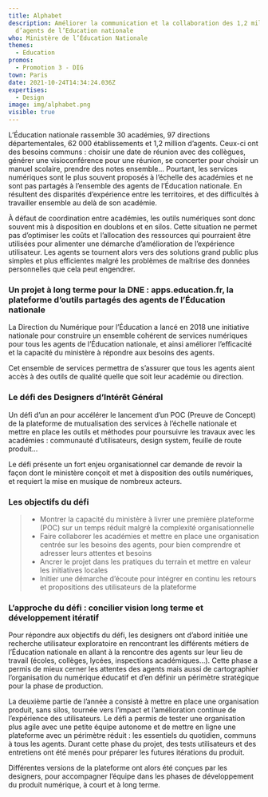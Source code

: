 ```yaml
---
title: Alphabet
description: Améliorer la communication et la collaboration des 1,2 million
  d’agents de l’Education nationale
who: Ministère de l’Éducation Nationale
themes:
  - Education
promos:
  - Promotion 3 - DIG
town: Paris
date: 2021-10-24T14:34:24.036Z
expertises:
  - Design
image: img/alphabet.png
visible: true
---
```

L’Éducation nationale rassemble 30 académies, 97 directions départementales, 62 000 établissements et 1,2 million d’agents. Ceux-ci ont des besoins communs : choisir une date de réunion avec des collègues, générer une visioconférence pour une réunion, se concerter pour choisir un manuel scolaire, prendre des notes ensemble… Pourtant, les services numériques sont le plus souvent proposés à l’échelle des académies et ne sont pas partagés à l’ensemble des agents de l’Éducation nationale. En résultent des disparités d’expérience entre les territoires, et des difficultés à travailler ensemble au delà de son académie.

À défaut de coordination entre académies, les outils numériques sont donc souvent mis à disposition en doublons et en silos. Cette situation ne permet pas d’optimiser les coûts et l’allocation des ressources qui pourraient être utilisées pour alimenter une démarche d’amélioration de l’expérience utilisateur. Les agents se tournent alors vers des solutions grand public plus simples et plus efficientes malgré les problèmes de maîtrise des données personnelles que cela peut engendrer.

### Un projet à long terme pour la DNE : apps.education.fr, la plateforme d’outils partagés des agents de l’Éducation nationale

La Direction du Numérique pour l’Éducation a lancé en 2018 une initiative nationale pour construire un ensemble cohérent de services numériques pour tous les agents de l’Éducation nationale, et ainsi améliorer l’efficacité et la capacité du ministère à répondre aux besoins des agents.

Cet ensemble de services permettra de s’assurer que tous les agents aient accès à des outils de qualité quelle que soit leur académie ou direction.

### Le défi des Designers d’Intérêt Général

Un défi d’un an pour accélérer le lancement d’un POC (Preuve de Concept) de la plateforme de mutualisation des services à l’échelle nationale et mettre en place les outils et méthodes pour poursuivre les travaux avec les académies : communauté d’utilisateurs, design system, feuille de route produit…

Le défi présente un fort enjeu organisationnel car demande de revoir la façon dont le ministère conçoit et met à disposition des outils numériques, et requiert la mise en musique de nombreux acteurs.

### Les objectifs du défi

> * Montrer la capacité du ministère à livrer une première plateforme (POC) sur un temps réduit malgré la complexité organisationnelle
> * Faire collaborer les académies et mettre en place une organisation centrée sur les besoins des agents, pour bien comprendre et adresser leurs attentes et besoins
> * Ancrer le projet dans les pratiques du terrain et mettre en valeur les initiatives locales
> * Initier une démarche d’écoute pour intégrer en continu les retours et propositions des utilisateurs de la plateforme

### L’approche du défi : concilier vision long terme et développement itératif

Pour répondre aux objectifs du défi, les designers ont d’abord initiée une recherche utilisateur exploratoire en rencontrant les différents métiers de l’Éducation nationale en allant à la rencontre des agents sur leur lieu de travail (écoles, collèges, lycées, inspections académiques…). Cette phase a permis de mieux cerner les attentes des agents mais aussi de cartographier l’organisation du numérique éducatif et d’en définir un périmètre stratégique pour la phase de production.

La deuxième partie de l’année a consisté à mettre en place une organisation produit, sans silos, tournée vers l’impact et l’amélioration continue de l’expérience des utilisateurs. Le défi a permis de tester une organisation plus agile avec une petite équipe autonome et de mettre en ligne une plateforme avec un périmètre réduit : les essentiels du quotidien, communs à tous les agents. Durant cette phase du projet, des tests utilisateurs et des entretiens ont été menés pour préparer les futures itérations du produit.

Différentes versions de la plateforme ont alors été conçues par les designers, pour accompagner l’équipe dans les phases de développement du produit numérique, à court et à long terme.